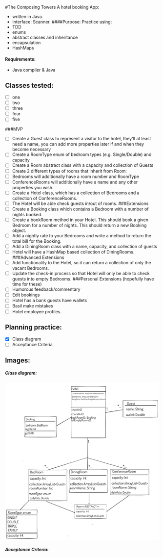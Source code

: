 #The Composing Towers
A hotel booking App:
- written in Java.
- Interface: Scanner.
####Purpose: Practice using:
- TDD
- enums
- abstract classes and inheritance
- encapsulation
- HashMaps

#### Requirements:
- Java compiler & Java

## Classes tested:
- [ ] one
- [ ] two
- [ ] three
- [ ] four
- [ ] five

###MVP
- [ ] Create a Guest class to represent a visitor to the hotel, they'll at least need a name, you can add more properties later if and when they become necessary
- [ ] Create a RoomType enum of bedroom types (e.g. Single/Double) and capacity
- [ ] Create a Room abstract class with a capacity and collection of Guests
- [ ] Create 2 different types of rooms that inherit from Room:
- [ ] Bedrooms will additionally have a room number and RoomType
- [ ] ConferenceRooms will additionally have a name and any other properties you wish.
- [ ] Create a Hotel class, which has a collection of Bedrooms and a collection of ConferenceRooms.
- [ ] The Hotel will be able check guests in/out of rooms.
###Extensions
- [ ] Create a Booking class which contains a Bedroom with a number of nights booked.
- [ ] Create a bookRoom method in your Hotel. This should book a given Bedroom for a number of nights. This should return a new Booking object.
- [ ] Add a nightly rate to your Bedrooms and write a method to return the total bill for the Booking.
- [ ] Add a DiningRoom class with a name, capacity, and collection of guests
- [ ] Hotel will have a HashMap based collection of DiningRooms.
###Advanced Extensions
- [ ] Add functionality to the Hotel, so it can return a collection of only the vacant Bedrooms.
- [ ] Update the check-in process so that Hotel will only be able to check guests into empty Bedrooms.
###Personal Extensions  (hopefully have time for these)
- [ ] Humorous feedback/commentary
- [ ] Edit bookings
- [ ] Hotel has a bank guests have wallets
- [ ] Basil make mistakes
- [ ] Hotel employee profiles. 

## Planning practice:
- [x] Class diagram
- [ ] Acceptance Criteria

## Images:
##### Class diagram: 
![image](hotelPlanning.png) 
##### Acceptance Criteria: 


